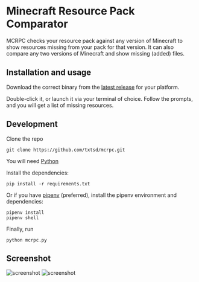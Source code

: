 # Minecraft Resource Pack Comparator
MCRPC checks your resource pack against any version of Minecraft to show resources missing from your pack for that version. It can also compare any two versions of Minecraft and show missing (added) files.

## Installation and usage

Download the correct binary from the [latest release](https://github.com/txtsd/mcrpc/releases/latest) for your platform.

Double-click it, or launch it via your terminal of choice.
Follow the prompts, and you will get a list of missing resources.

## Development
Clone the repo
```
git clone https://github.com/txtsd/mcrpc.git
```

You will need [Python](https://www.python.org/)

Install the dependencies:
```
pip install -r requirements.txt
```

Or if you have [pipenv](https://github.com/pypa/pipenv) (preferred), install the pipenv environment and dependencies:
```
pipenv install
pipenv shell
```

Finally, run
```
python mcrpc.py
```



## Screenshot
![screenshot](https://i.imgur.com/VyVocCv.png)
![screenshot](https://i.imgur.com/ONGGVN4.png)
